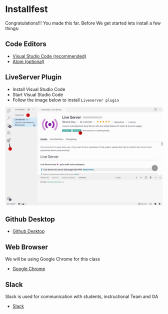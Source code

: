 # Installfest

Congratulations!!! You made this far. 
Before We get started lets install a few things:

## Code Editors
- [Visual Studio Code (recommended)](https://code.visualstudio.com/download)
- [Atom (optional)](https://atom.io)

## LiveServer Plugin
- Install Visual Studio Code
- Start Visual Studio Code
- Follow the image below to install `Liveserver plugin`

![](vscode_liveserver.jpg)

## Github Desktop
- [Github Desktop](https://desktop.github.com)

## Web Browser
We will be using Google Chrome for this class
- [Google Chrome](https://www.google.com/chrome/)


## Slack
Slack is used for communication with students, instructional Team and GA
- [Slack](https://slack.com/intl/en-gb/downloads/mac?geocode=en-gb)
